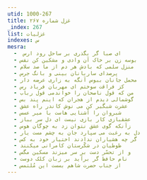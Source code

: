 ```yaml
---
utid: 1000-267
title: غزل شماره ۲۶۷
_index: 267
list: غزلیات
indexes: س
mesra:
  - ‌ ای صبا گر بگذری بر ساحل رود ارس
  - بوسه زن بر خاک آن وادی و مشکین کن نفس
  - منزل سلمی که بادش هر دم از ما صد سلام
  - پرصدای ساربانان بینی و بانگ جرس
  - محمل جانان ببوس آنگه به زاری عرضه دار
  - کز فراقت سوختم ای مهربان فریاد رس
  - من که قول ناصحان را خواندمی قول رباب
  - گوشمالی دیدم از هجران که اینم پند بس
  - عشرت شبگیر کن می نوش کاندر راه عشق
  - شبروان را آشنایی هاست با میر عسس
  - عشقبازی کار بازی نیست ای دل سر بباز
  - زآنکه گوی عشق نتوان زد به چوگان هوس
  - دل به رغبت می سپارد جان به چشم مست یار
  - گر چه هشیاران ندادند اختیار خود به کس
  - طوطیان در شکّرستان کامرانی میکنند
  - و از تحسّر دست بر سر میزند مسکین مگس
  - نام حافظ گر برآید بر زبان کلک دوست
  - از جناب حضرت شاهم بسست این مُلتمس
---
```

